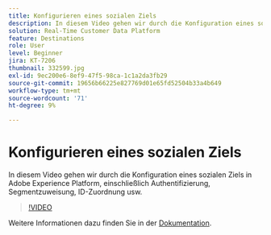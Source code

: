 ```yaml
---
title: Konfigurieren eines sozialen Ziels
description: In diesem Video gehen wir durch die Konfiguration eines sozialen Ziels in Adobe Experience Platform, einschließlich Authentifizierung, Segmentzuweisung, ID-Zuordnung usw.
solution: Real-Time Customer Data Platform
feature: Destinations
role: User
level: Beginner
jira: KT-7206
thumbnail: 332599.jpg
exl-id: 9ec200e6-8ef9-47f5-98ca-1c1a2da3fb29
source-git-commit: 19656b66225e827769d01e65fd52504b33a4b649
workflow-type: tm+mt
source-wordcount: '71'
ht-degree: 9%

---
```


# Konfigurieren eines sozialen Ziels

In diesem Video gehen wir durch die Konfiguration eines sozialen Ziels in Adobe Experience Platform, einschließlich Authentifizierung, Segmentzuweisung, ID-Zuordnung usw.

>[!VIDEO](https://video.tv.adobe.com/v/332599/?quality=12&learn=on)

Weitere Informationen dazu finden Sie in der [Dokumentation](https://experienceleague.adobe.com/docs/experience-platform/destinations/catalog/social/overview.html).
